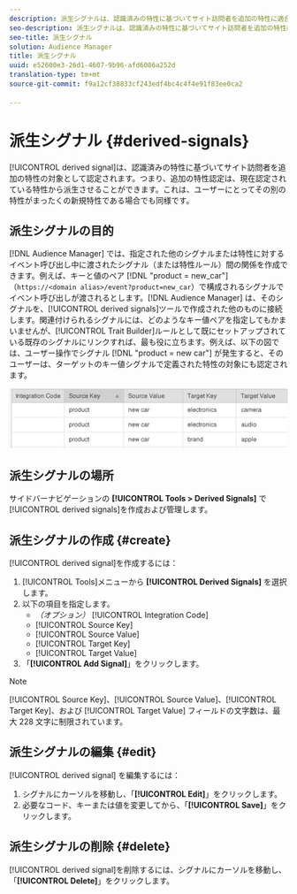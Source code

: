 ```yaml
---
description: 派生シグナルは、認識済みの特性に基づいてサイト訪問者を追加の特性に適合させます。つまり、追加の特性認定は、現在認定されている特性から派生させることができます。これは、ユーザーにとってその別の特性がまったくの新規特性である場合でも同様です。
seo-description: 派生シグナルは、認識済みの特性に基づいてサイト訪問者を追加の特性に適合させます。つまり、追加の特性認定は、現在認定されている特性から派生させることができます。これは、ユーザーにとってその別の特性がまったくの新規特性である場合でも同様です。
seo-title: 派生シグナル
solution: Audience Manager
title: 派生シグナル
uuid: e52600e3-26d1-4607-9b96-afd6086a252d
translation-type: tm+mt
source-git-commit: f9a12cf38833cf243edf4bc4c4f4e91f83ee0ca2

---
```



# 派生シグナル {#derived-signals}

[!UICONTROL derived signal]は、認識済みの特性に基づいてサイト訪問者を追加の特性の対象として認定されます。つまり、追加の特性認定は、現在認定されている特性から派生させることができます。これは、ユーザーにとってその別の特性がまったくの新規特性である場合でも同様です。

<!-- c_tb_derived_signal.xml -->

## 派生シグナルの目的

[!DNL Audience Manager] では、指定された他のシグナルまたは特性に対するイベント呼び出し中に渡されたシグナル（または特性ルール）間の関係を作成できます。例えば、キーと値のペア [!DNL "product = new_car"]（`https://<domain alias>/event?product=new_car`）で構成されるシグナルでイベント呼び出しが渡されるとします。[!DNL Audience Manager] は、そのシグナルを、[!UICONTROL derived signals]ツールで作成された他のものに接続します。関連付けられるシグナルには、どのようなキー値ペアを指定してもかまいませんが、[!UICONTROL Trait Builder]ルールとして既にセットアップされている既存のシグナルにリンクすれば、最も役に立ちます。例えば、以下の図では、ユーザー操作でシグナル [!DNL "product = new car"] が発生すると、そのユーザーは、ターゲットのキー値シグナルで定義された特性の対象にも認定されます。

![](assets/derived_signal_example.png)

## 派生シグナルの場所

サイドバーナビゲーションの **[!UICONTROL Tools > Derived Signals]** で[!UICONTROL derived signals]を作成および管理します。

## 派生シグナルの作成 {#create}

<!-- t_tb_create_derived.xml -->

[!UICONTROL derived signal]を作成するには：

1. [!UICONTROL Tools]メニューから **[!UICONTROL Derived Signals]** を選択します。
1. 以下の項目を指定します。
   * *（オプション）* [!UICONTROL Integration Code]
   * [!UICONTROL Source Key]
   * [!UICONTROL Source Value]
   * [!UICONTROL Target Key]
   * [!UICONTROL Target Value]
1. 「**[!UICONTROL Add Signal]**」をクリックします。

>[!NOTE]
>
>[!UICONTROL Source Key]、[!UICONTROL Source Value]、[!UICONTROL Target Key]、および [!UICONTROL Target Value] フィールドの文字数は、最大 228 文字に制限されています。

## 派生シグナルの編集 {#edit}

<!-- t_tb_edit_derived.xml -->

[!UICONTROL derived signal] を編集するには：

1. シグナルにカーソルを移動し、「**[!UICONTROL Edit]**」をクリックします。
2. 必要なコード、キーまたは値を変更してから、「**[!UICONTROL Save]**」をクリックします。

## 派生シグナルの削除 {#delete}

<!-- t_tb_delete_derived.xml -->

[!UICONTROL derived signal]を削除するには、シグナルにカーソルを移動し、「**[!UICONTROL Delete]**」をクリックします。

